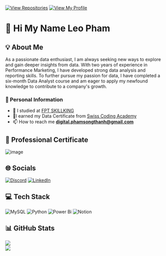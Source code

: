  [![View Repositories](https://img.shields.io/badge/View-My_Repositories-blue?logo=GitHub)](https://github.com/LeoPham1?tab=repositories)
[![View My Profile](https://img.shields.io/badge/View-My_Profile-green?logo=GitHub)](https://github.com/LeoPham1)
# 💖 Hi My Name Leo Pham
## 💡 About Me
As a passionate data enthusiast, I am always seeking new ways to explore and gain deeper insights from
data. With two years of experience in Performance Marketing, I have developed strong data analysis and
reporting skills. To further pursue my passion for data, I have completed a six-month Data Analyst course
and am eager to apply my newfound knowledge to contribute to a company's growth.
### 🔎 Personal Information
- 🤝 I studied at [FPT SKILLKING](https://skillking.fpt.edu.vn/)
- 🤝I earned my Data Certificate from [Swiss Coding Academy](https://swisscoding.edu.vn/)
- 📫 How to reach me **digital.phamsongthanh@gmail.com**
## 🥇 Professional Certificate
![image](https://github.com/user-attachments/assets/7671f74c-defb-411d-b3a6-6ae5ebb75290)
## 🌐 Socials
[![Discord](https://img.shields.io/badge/Discord-%237289DA.svg?logo=discord&logoColor=white)](https://discord.gg/https://discord.gg/Vt2xApvF) [![LinkedIn](https://img.shields.io/badge/LinkedIn-%230077B5.svg?logo=linkedin&logoColor=white)](https://linkedin.com/in/https://www.linkedin.com/in/leo-pham-a998b1224/) 
## 💻 Tech Stack
![MySQL](https://img.shields.io/badge/mysql-4479A1.svg?style=for-the-badge&logo=mysql&logoColor=white) ![Python](https://img.shields.io/badge/python-3670A0?style=for-the-badge&logo=python&logoColor=ffdd54) ![Power Bi](https://img.shields.io/badge/power_bi-F2C811?style=for-the-badge&logo=powerbi&logoColor=black) ![Notion](https://img.shields.io/badge/Notion-%23000000.svg?style=for-the-badge&logo=notion&logoColor=white)
## 📊 GitHub Stats
![](https://github-readme-stats.vercel.app/api?username=LeoPham1&theme=dark&hide_border=false&include_all_commits=false&count_private=false)<br/>
![](https://github-readme-streak-stats.herokuapp.com/?user=LeoPham1&theme=dark&hide_border=false)<br/>
